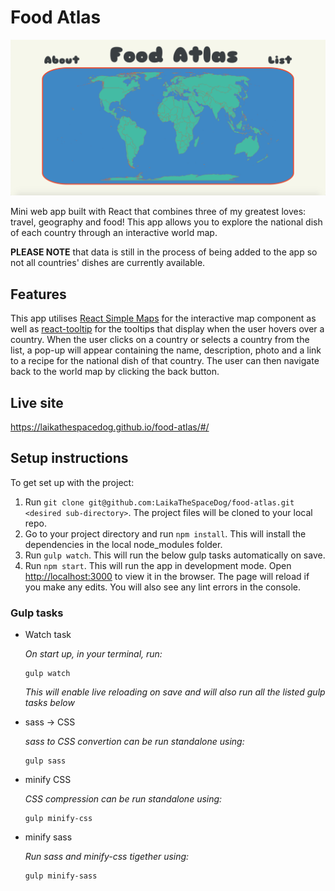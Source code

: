 # Food Atlas
![Screen shot of landing page of Food Atlas](food.png)

Mini web app built with React that combines three of my greatest loves: travel, geography and food! This app allows you to explore the national dish of each country through an interactive world map.

**PLEASE NOTE** that data is still in the process of being added to the app so not all countries' dishes are currently available.

## Features
This app utilises [React Simple Maps](https://www.react-simple-maps.io/) for the interactive map component as well as [react-tooltip](https://www.npmjs.com/package/react-tooltip) for the tooltips that display when the user hovers over a country. When the user clicks on a country or selects a country from the list, a pop-up will appear containing the name, description, photo and a link to a recipe for the national dish of that country. The user can then navigate back to the world map by clicking the back button.

## Live site

https://laikathespacedog.github.io/food-atlas/#/

## Setup instructions

To get set up with the project:

1.  Run `git clone git@github.com:LaikaTheSpaceDog/food-atlas.git <desired sub-directory>`. The project files will be cloned to your local repo.
2.  Go to your project directory and run `npm install`. This will install the dependencies in the local node_modules folder.
3.  Run `gulp watch`. This will run the below gulp tasks automatically on save.
4.  Run `npm start`. This will run the app in development mode. Open [http://localhost:3000](http://localhost:3000) to view it in the browser. The page will reload if you make any edits. You will also see any lint errors in the console.

### Gulp tasks

- Watch task

  _On start up, in your terminal, run:_

  ```
  gulp watch
  ```
  _This will enable live reloading on save and will also run all the listed gulp tasks below_

- sass -> CSS

  _sass to CSS convertion can be run standalone using:_

  ```
  gulp sass
  ```

- minify CSS

  _CSS compression can be run standalone using:_

  ```
  gulp minify-css
  ```
- minify sass
  
  _Run sass and minify-css tigether using:_
    ```
  gulp minify-sass
  ```